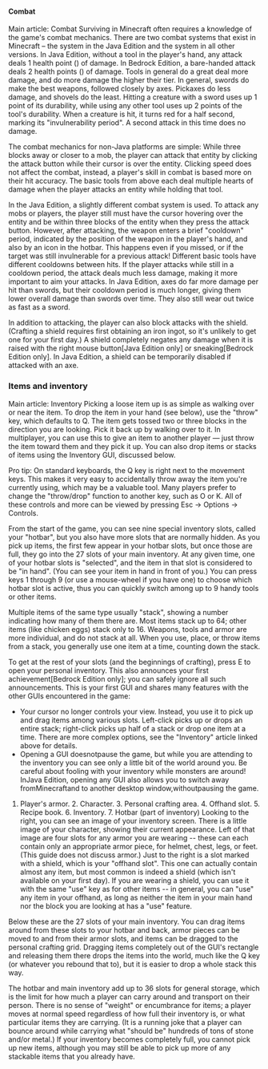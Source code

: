 #### Combat
Main article: Combat
Surviving in Minecraft often requires a knowledge of the game's combat mechanics. There are two combat systems that exist in Minecraft – the system in the Java Edition and the system in all other versions. In Java Edition, without a tool in the player's hand, any attack deals 1 health point () of damage. In Bedrock Edition, a bare-handed attack deals 2 health points () of damage. Tools in general do a great deal more damage, and do more damage the higher their tier. In general, swords do make the best weapons, followed closely by axes. Pickaxes do less damage, and shovels do the least. Hitting a creature with a sword uses up 1 point of its durability, while using any other tool uses up 2 points of the tool's durability. When a creature is hit, it turns red for a half second, marking its "invulnerability period". A second attack in this time does no damage.

The combat mechanics for non-Java platforms are simple: While three blocks away or closer to a mob, the player can attack that entity by clicking the attack button while their cursor is over the entity. Clicking speed does not affect the combat, instead, a player's skill in combat is based more on their hit accuracy. The basic tools from above each deal multiple hearts of damage when the player attacks an entity while holding that tool.

In the Java Edition, a slightly different combat system is used. To attack any mobs or players, the player still must have the cursor hovering over the entity and be within three blocks of the entity when they press the attack button. However, after attacking, the weapon enters a brief "cooldown" period, indicated by the position of the weapon in the player's hand, and also by an icon in the hotbar. This happens even if you missed, or if the target was still invulnerable for a previous attack! Different basic tools have different cooldowns between hits. If the player attacks while still in a cooldown period, the attack deals much less damage, making it more important to aim your attacks. In Java Edition, axes do far more damage per hit than swords, but their cooldown period is much longer, giving them lower overall damage than swords over time. They also still wear out twice as fast as a sword.

In addition to attacking, the player can also block attacks with the shield. (Crafting a shield requires first obtaining an iron ingot, so it's unlikely to get one for your first day.) A shield completely negates any damage when it is raised with the  right mouse button‌[Java Edition  only] or sneaking‌[Bedrock Edition  only]. In Java Edition, a shield can be temporarily disabled if attacked with an axe.

### Items and inventory
Main article: Inventory
Picking a loose item up is as simple as walking over or near the item. To drop the item in your hand (see below), use the "throw" key, which defaults to Q. The item gets tossed two or three blocks in the direction you are looking. Pick it back up by walking over to it. In multiplayer, you can use this to give an item to another player — just throw the item toward them and they pick it up. You can also drop items or stacks of items using the Inventory GUI, discussed below.

Pro tip: On standard keyboards, the Q key is right next to the movement keys. This makes it very easy to accidentally throw away the item you're currently using, which may be a valuable tool. Many players prefer to change the "throw/drop" function to another key, such as O or K. All of these controls and more can be viewed by pressing Esc -> Options -> Controls. 

From the start of the game, you can see nine special inventory slots, called your "hotbar", but you also have more slots that are normally hidden. As you pick up items, the first few appear in your hotbar slots, but once those are full, they go into the 27 slots of your main inventory. At any given time, one of your hotbar slots is "selected", and the item in that slot is considered to be "in hand". (You can see your item in hand in front of you.) You can press keys 1 through 9 (or use a mouse-wheel if you have one) to choose which hotbar slot is active, thus you can quickly switch among up to 9 handy tools or other items.

Multiple items of the same type usually "stack", showing a number indicating how many of them there are. Most items stack up to 64; other items (like chicken eggs) stack only to 16. Weapons, tools and armor are more individual, and do not stack at all. When you use, place, or throw items from a stack, you generally use one item at a time, counting down the stack.

To get at the rest of your slots (and the beginnings of crafting), press E to open your personal inventory. This also announces your first achievement‌[Bedrock Edition  only]; you can safely ignore all such announcements. This is your first GUI and shares many features with the other GUIs encountered in the game:

- Your cursor no longer controls your view. Instead, you use it to pick up and drag items among various slots. Left-click picks up or drops an entire stack; right-click picks up half of a stack or drop one item at a time. There are more complex options, see the "Inventory" article linked above for details.
- Opening a GUI doesnotpause the game, but while you are attending to the inventory you can see only a little bit of the world around you. Be careful about fooling with your inventory while monsters are around! InJava Edition, opening any GUI also allows you to switch away fromMinecraftand to another desktop window,withoutpausing the game.

1. Player's armor. 2. Character. 3. Personal crafting area. 4. Offhand slot. 5. Recipe book. 6. Inventory. 7. Hotbar (part of inventory)
Looking to the right, you can see an image of your inventory screen. There is a little image of your character, showing their current appearance. Left of that image are four slots for any armor you are wearing -- these can each contain only an appropriate armor piece, for helmet, chest, legs, or feet. (This guide does not discuss armor.) Just to the right is a slot marked with a shield, which is your "offhand slot". This one can actually contain almost any item, but most common is indeed a shield (which isn't available on your first day). If you are wearing a shield, you can use it with the same "use" key as for other items -- in general, you can "use" any item in your offhand, as long as neither the item in your main hand nor the block you are looking at has a "use" feature.

Below these are the 27 slots of your main inventory. You can drag items around from these slots to your hotbar and back, armor pieces can be moved to and from their armor slots, and items can be dragged to the personal crafting grid. Dragging items completely out of the GUI's rectangle and releasing them there drops the items into the world, much like the Q key (or whatever you rebound that to), but it is easier to drop a whole stack this way.

The hotbar and main inventory add up to 36 slots for general storage, which is the limit for how much a player can carry around and transport on their person. There is no sense of "weight" or encumbrance for items; a player moves at normal speed regardless of how full their inventory is, or what particular items they are carrying. (It is a running joke that a player can bounce around while carrying what "should be" hundreds of tons of stone and/or metal.) If your inventory becomes completely full, you cannot pick up new items, although you may still be able to pick up more of any stackable items that you already have.

